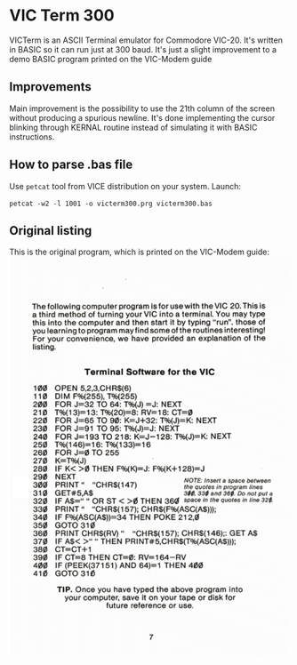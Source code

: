 # VIC Term 300
VICTerm is an ASCII Terminal emulator for Commodore VIC-20. It's written in BASIC so it can run just at 300 baud. It's just a slight improvement to a demo BASIC program printed on the VIC-Modem guide

## Improvements
Main improvement is the possibility to use the 21th column of the screen without producing a spurious newline. It's done implementing the cursor blinking through KERNAL routine instead of simulating it with BASIC instructions.

## How to parse .bas file
Use `petcat` tool from VICE distribution on your system. Launch:

    petcat -w2 -l 1001 -o victerm300.prg victerm300.bas

## Original listing
This is the original program, which is printed on the VIC-Modem guide:
![vicmodem](vicmodem.png)

